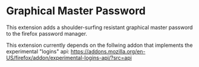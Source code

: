 # Graphical Master Password
This extension adds a shoulder-surfing resistant graphical master password to
the firefox password manager.

This extension currently depends on the follwing addon that implements the experimental "logins" api:
https://addons.mozilla.org/en-US/firefox/addon/experimental-logins-api/?src=api
